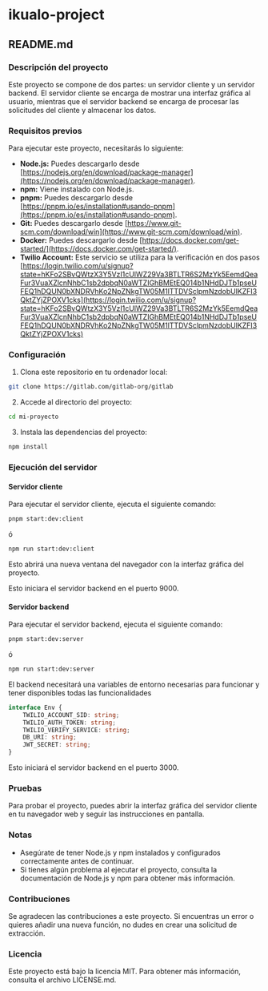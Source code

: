 # ikualo-project

## README.md

### Descripción del proyecto

Este proyecto se compone de dos partes: un servidor cliente y un servidor backend. El servidor cliente se encarga de mostrar una interfaz gráfica al usuario, mientras que el servidor backend se encarga de procesar las solicitudes del cliente y almacenar los datos.

### Requisitos previos

Para ejecutar este proyecto, necesitarás lo siguiente:

- **Node.js:** Puedes descargarlo desde [https://nodejs.org/en/download/package-manager](https://nodejs.org/en/download/package-manager).
- **npm:** Viene instalado con Node.js.
- **pnpm:** Puedes descargarlo desde [https://pnpm.io/es/installation#usando-pnpm](https://pnpm.io/es/installation#usando-pnpm).
- **Git:** Puedes descargarlo desde [https://www.git-scm.com/download/win](https://www.git-scm.com/download/win).
- **Docker:** Puedes descargarlo desde [https://docs.docker.com/get-started/](https://docs.docker.com/get-started/).
- **Twilio Account:** Este servicio se utiliza para la verificación en dos pasos [https://login.twilio.com/u/signup?state=hKFo2SBvQWtzX3Y5VzI1cUlWZ29Va3BTLTR6S2MzYk5EemdQeaFur3VuaXZlcnNhbC1sb2dpbqN0aWTZIGhBMEtEQ014b1NHdDJTb1pseUFEQ1hDQUN0bXNDRVhKo2NpZNkgTW05M1lTTDVSclpmNzdobUlKZFI3QktZYjZPOXV1cks](https://login.twilio.com/u/signup?state=hKFo2SBvQWtzX3Y5VzI1cUlWZ29Va3BTLTR6S2MzYk5EemdQeaFur3VuaXZlcnNhbC1sb2dpbqN0aWTZIGhBMEtEQ014b1NHdDJTb1pseUFEQ1hDQUN0bXNDRVhKo2NpZNkgTW05M1lTTDVSclpmNzdobUlKZFI3QktZYjZPOXV1cks)

### Configuración

1. Clona este repositorio en tu ordenador local:

```bash
git clone https://gitlab.com/gitlab-org/gitlab
```

2. Accede al directorio del proyecto:

```bash
cd mi-proyecto
```

3. Instala las dependencias del proyecto:

```bash
npm install
```

### Ejecución del servidor

#### Servidor cliente

Para ejecutar el servidor cliente, ejecuta el siguiente comando:

```bash
pnpm start:dev:client
```

ó

```bash
npm run start:dev:client
```

Esto abrirá una nueva ventana del navegador con la interfaz gráfica del proyecto.

Esto iniciara el servidor backend en el puerto 9000.

#### Servidor backend

Para ejecutar el servidor backend, ejecuta el siguiente comando:

```bash
pnpm start:dev:server
```

ó

```bash
npm run start:dev:server
```

El backend necesitará una variables de entorno necesarias para funcionar y tener disponibles todas las funcionalidades

```typescript
interface Env {
	TWILIO_ACCOUNT_SID: string;
	TWILIO_AUTH_TOKEN: string;
	TWILIO_VERIFY_SERVICE: string;
	DB_URI: string;
	JWT_SECRET: string;
}
```

Esto iniciará el servidor backend en el puerto 3000.

### Pruebas

Para probar el proyecto, puedes abrir la interfaz gráfica del servidor cliente en tu navegador web y seguir las instrucciones en pantalla.

### Notas

- Asegúrate de tener Node.js y npm instalados y configurados correctamente antes de continuar.
- Si tienes algún problema al ejecutar el proyecto, consulta la documentación de Node.js y npm para obtener más información.

### Contribuciones

Se agradecen las contribuciones a este proyecto. Si encuentras un error o quieres añadir una nueva función, no dudes en crear una solicitud de extracción.

### Licencia

Este proyecto está bajo la licencia MIT. Para obtener más información, consulta el archivo LICENSE.md.
